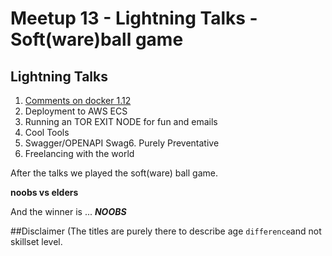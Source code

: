 # Meetup 13 - Lightning Talks - Soft(ware)ball game

## Lightning Talks

1. [Comments on docker 1.12](https://github.com/devstaff-crete/meetup13-LightningTalks-SoftwareballGame/presentations/docker1.12.lt.devstaff.pdf)
2. Deployment to AWS ECS 
3. Running an TOR EXIT NODE for fun and emails
4. Cool Tools
5. Swagger/OPENAPI Swag6. Purely Preventative
7. Freelancing with the world

After the talks we played the soft(ware) ball game.

**noobs vs elders**

And the winner is ... ***NOOBS***

##Disclaimer
(The titles are purely there to describe age `difference`and not skillset level.
